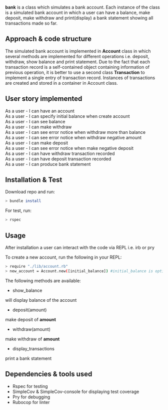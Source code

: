 __bank__ is a class which simulates a bank account. Each instance of the class is a simulated bank account in which a user can have a balance, make deposit, make withdraw and print(display) a bank statement showing all transactions made so far.

## Approach & code structure

The simulated bank account is implemented in __Account__ class in which several methods are implemented for different operations i.e. deposit, withdraw, show balance and print statement. Due to the fact that each transaction record is a self-contained object containing information of previous operation, it is better to use a second class __Transaction__ to implement a single entry of transaction record. Instances of transactions are created and stored in a container in Account class.

## User story implemented

As a user - I can have an account  
As a user - I can specify initial balance when create account  
As a user - I can see balance  
As a user - I can make withdraw  
As a user - I can see error notice when withdraw more than balance  
As a user - I can see error notice when withdraw negative amount  
As a user - I can make deposit  
As a user - I can see error notice when make negative deposit  
As a user - I can have withdraw transaction recorded  
As a user - I can have deposit transaction recorded  
As a user - I can produce bank statement

## Installation & Test

Download repo and run:
```bash
> bundle install
```
For test, run:
```bash
> rspec
```
## Usage

After installation a user can interact with the code via REPL i.e. irb or pry

To create a new account, run the following in your REPL:
```bash
> require "./lib/account.rb"
> new_account = Account.new([initial_balance]) #initial_balance is optional and is zero by default
```
The following methods are available:

- show_balance

will display balance of the account

- deposit(amount)

make deposit of __amount__

- withdraw(amount)

make withdraw of __amount__

- display_transactions

print a bank statement

## Dependencies & tools used

- Rspec for testing
- SimpleCov & SimpleCov-console for displaying test coverage
- Pry for debugging
- Rubocop for linter
